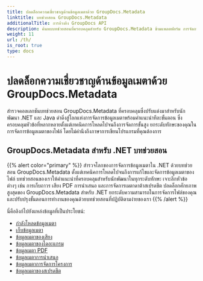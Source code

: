 ```yaml
---
title: ปลดล็อกความเชี่ยวชาญด้านข้อมูลเมตาด้วย GroupDocs.Metadata
linktitle: บทช่วยสอน GroupDocs.Metadata
additionalTitle: การอ้างอิง GroupDocs API
description: ค้นพบบทช่วยสอนที่ครอบคลุมสำหรับ GroupDocs.Metadata ข้ามแพลตฟอร์ม การจัดการข้อมูลเมตาหลักใน .NET และ Java ได้อย่างง่ายดาย
weight: 11
url: /th/
is_root: true
type: docs
---
```

# ปลดล็อกความเชี่ยวชาญด้านข้อมูลเมตาด้วย GroupDocs.Metadata


สำรวจคอลเลกชันบทช่วยสอน GroupDocs.Metadata ที่ครอบคลุมซึ่งปรับแต่งมาสำหรับนักพัฒนา .NET และ Java ดำดิ่งสู่โลกแห่งการจัดการข้อมูลเมตาพร้อมคำแนะนำทีละขั้นตอน ซึ่งครอบคลุมหัวข้อที่หลากหลายตั้งแต่เทคนิคการโหลดไปจนถึงการจัดการขั้นสูง ยกระดับทักษะของคุณในการจัดการข้อมูลเมตาของไฟล์ โดยไม่คำนึงถึงภาษาการเขียนโปรแกรมที่คุณต้องการ

## GroupDocs.Metadata สำหรับ .NET บทช่วยสอน
{{% alert color="primary" %}}
สำรวจโลกของการจัดการข้อมูลเมตาใน .NET ด้วยบทช่วยสอน GroupDocs.Metadata ตั้งแต่เทคนิคการโหลดไปจนถึงการแก้ไขและจัดการข้อมูลเมตาของไฟล์ บทช่วยสอนของเราให้คำแนะนำที่ครอบคลุมสำหรับนักพัฒนาในทุกระดับทักษะ เจาะลึกหัวข้อต่างๆ เช่น การเก็บถาวร เสียง PDF การนำเสนอ และการจัดการเมตาดาต้าสเปรดชีต ปลดล็อกศักยภาพสูงสุดของ GroupDocs.Metadata สำหรับ .NET ยกระดับความสามารถในการจัดการไฟล์ของคุณและปรับปรุงขั้นตอนการทำงานของคุณด้วยบทช่วยสอนที่ปฏิบัติตามง่ายของเรา
{{% /alert %}}

นี่คือลิงก์ไปยังแหล่งข้อมูลที่เป็นประโยชน์:
 
- [กำลังโหลดข้อมูลเมตา](./net/metadata-loading/)
- [เก็บข้อมูลเมตา](./net/archive-metadata/)
- [ข้อมูลเมตาของเสียง](./net/audio-metadata/)
- [ข้อมูลเมตาของไดอะแกรม](./net/diagram-metadata/)
- [ข้อมูลเมตา PDF](./net/pdf-metadata/)
- [ข้อมูลเมตาการนำเสนอ](./net/presentation-metadata/)
- [ข้อมูลเมตาการจัดการโครงการ](./net/project-management-metadata/)
- [ข้อมูลเมตาของสเปรดชีต](./net/spreadsheet-metadata/)



